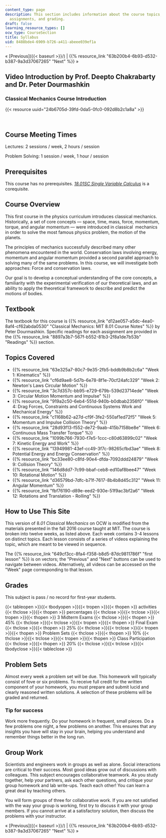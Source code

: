 ```yaml
---
content_type: page
description: This section includes information about the course topics, readings,
  assignments, and grading.
draft: false
learning_resource_types: []
ocw_type: CourseSection
title: Syllabus
uid: 8488bde4-6909-b726-a411-abeee039ef1a
---
```

« \[Previous\]({{< baseurl >}}/) | {{% resource_link "63b200b4-6b93-d532-b387-9a3d37067265" "Next" %}} »

## Video Introduction by Prof. Deepto Chakrabarty and Dr. Peter Dourmashkin

### Classical Mechanics Course Introduction

{{< resource uuid="24b6705d-39fd-0da5-0fc0-092d8b2c1a8a" >}}

 

## Course Meeting Times

Lectures: 2 sessions / week, 2 hours / session

Problem Solving: 1 session / week, 1 hour / session

## Prerequisites

This course has no prerequisites. [*18.01SC Single Variable Calculus*](/courses/18-01sc-single-variable-calculus-fall-2010) is a corequisite.

## Course Overview

This first course in the physics curriculum introduces classical mechanics. Historically, a set of core concepts — space, time, mass, force, momentum, torque, and angular momentum — were introduced in classical  mechanics in order to solve the most famous physics problem, the motion of the planets.

The principles of mechanics successfully described many other phenomena encountered in the world. Conservation laws involving energy, momentum and angular momentum provided a second parallel approach to solving many of the same problems. In this course, we will investigate both approaches: Force and conservation laws.

Our goal is to develop a conceptual understanding of the core concepts, a familiarity with the experimental verification of our theoretical laws, and an ability to apply the theoretical framework to describe and predict the motions of bodies.

## Textbook

The textbook for this course is {{% resource_link "d12ae057-a5dc-4ea0-8af4-cf62abda0530" "Classical Mechanics: MIT 8.01 Course Notes" %}} by Peter Dourmashkin. Specific readings for each assignment are provided in the {{% resource_link "8897a3b7-567f-b552-81b3-2f8a1de7b53b" "Readings" %}} section.

## Topics Covered

- {{% resource_link "63e325a7-80c7-9e35-2fb5-bddb9b8b2c6a" "Week 1: Kinematics" %}}
- {{% resource_link "cf6d9ae8-5d7b-6e78-8f1e-70cf24afc329" "Week 2: Newton's Laws Circular Motion" %}}
- {{% resource_link "3c7d357c-bb95-e729-679b-539d23714ede" "Week 3: Circular Motion Momentum and Impulse" %}}
- {{% resource_link "919a2c50-6eb4-551d-940b-b0dbab2356f0" "Week 4: Drag Forces, Constraints and Continuous Systems Work and Mechanical Energy" %}}
- {{% resource_link "c1168b62-a27d-cf9f-3fe2-550af1ed72f5" "Week 5: Momentum and Impulse Collision Theory" %}}
- {{% resource_link "28d93f13-f552-de72-9aab-415b7158be8e" "Week 6: Continuous Mass Transfer Torque" %}}
- {{% resource_link "1099b766-7930-f7e5-1ccc-c80d63899c02" "Week 7: Kinetic Energy and Work" %}}
- {{% resource_link "13949981-43ef-cc49-3f7c-98265cfbd3ae" "Week 8: Potential Energy and Energy Conservation" %}}
- {{% resource_link "bc33ee80-c8fd-90e4-dfda-7092ddd24879" "Week 9: Collision Theory" %}}
- {{% resource_link "146d8dd7-7c99-bbaf-ceb8-ed10af8bee47" "Week 10: Rotational Motion" %}}
- {{% resource_link "d36579bd-7dfc-b71f-7617-8b4b8d45c312" "Week 11: Angular Momentum" %}}
- {{% resource_link "fbf76190-d89e-eed2-930e-51f9ac3bf2a6" "Week 12: Rotations and Translation - Rolling" %}}

## How to Use This Site

This version of 8.*01 Classical Mechanics* on OCW is modified from the materials presented in the fall 2016 course taught at MIT. The course is broken into twelve weeks, as listed above. Each week contains 3-4 lessons on distinct topics. Each lesson consists of a series of videos explaining the topic, which are meant to be viewed in sequence.

The {{% resource_link "649cf3cc-8fa4-f358-b8d5-87dc9811786f" "first lesson" %}} is on vectors; the "Previous" and "Next" buttons can be used to navigate between videos. Alternatively, all videos can be accessed on the "Week" page corresponding to that lesson.

## Grades

This subject is pass / no record for first-year students.

{{< tableopen >}}{{< tbodyopen >}}{{< tropen >}}{{< thopen >}}
activities
{{< thclose >}}{{< thopen >}}
percentages
{{< thclose >}}{{< trclose >}}{{< tropen >}}{{< thopen >}}
3 Midterm Exams
{{< thclose >}}{{< thopen >}}
45%
{{< thclose >}}{{< trclose >}}{{< tropen >}}{{< thopen >}}
Final Exam
{{< thclose >}}{{< thopen >}}
25%
{{< thclose >}}{{< trclose >}}{{< tropen >}}{{< thopen >}}
Problem Sets
{{< thclose >}}{{< thopen >}}
10%
{{< thclose >}}{{< trclose >}}{{< tropen >}}{{< thopen >}}
Class Participation
{{< thclose >}}{{< thopen >}}
20%
{{< thclose >}}{{< trclose >}}{{< tbodyclose >}}{{< tableclose >}}

## Problem Sets

Almost every week a problem set will be due. This homework will typically consist of fove or six problems. To receive full credit for the written component of your homework, you must prepare and submit lucid and clearly reasoned written solutions. A selection of these problems will be graded and returned.

### Tip for success

Work more frequently. Do your homework in frequent, small pieces. Do a few problems one night, a few problems on another. This ensures that any insights you have will stay in your brain, helping you understand and remember things better in the long run.

## Group Work

Scientists and engineers work in groups as well as alone. Social interactions are critical to their success. Most good ideas grow out of discussions with colleagues. This subject encourages collaborative teamwork. As you study together, help your partners, ask each other questions, and critique your group homework and lab write-ups. Teach each other! You can learn a great deal by teaching others.

You will form groups of three for collaborative work. If you are not satisfied with the way your group is working, first try to discuss it with your group members. If you cannot arrive at a satisfactory solution, then discuss the problems with your instructor.

« \[Previous\]({{< baseurl >}}/) | {{% resource_link "63b200b4-6b93-d532-b387-9a3d37067265" "Next" %}} »